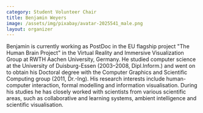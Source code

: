 ```yaml
---
category: Student Volunteer Chair
title: Benjamin Weyers
image: /assets/img/pixabay/avatar-2025541_male.png
layout: organizer
---
```


Benjamin is currently working as PostDoc in the EU flagship project "The Human Brain Project" in the Virtual Reality and Immersive Visualization Group at RWTH Aachen University, Germany. He studied computer science at the University of Duisburg-Essen (2003–2008, Dipl.Inform.) and went on to obtain his Doctoral degree with the Computer Graphics and Scientific Computing group (2011, Dr.-Ing). His research interests include human-computer interaction, formal modelling and information visualisation. During his studies he has closely worked with scientists from various scientific areas, such as collaborative and learning systems, ambient intelligence and scientific visualisation.
